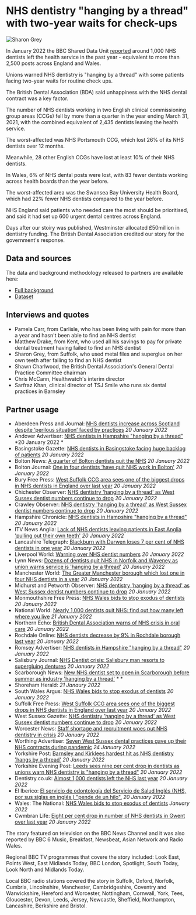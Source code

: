 # NHS dentistry "hanging by a thread" with two-year waits for check-ups
![Sharon Grey](https://user-images.githubusercontent.com/74192940/151372157-0dcae5b1-1ffc-49a2-bd83-370a2b244761.jpg)

In January 2022 the BBC Shared Data Unit [reported](https://www.bbc.co.uk/news/uk-59874320) around 1,000 NHS dentists left the health service in the past year - equivalent to more than 2,500 posts across England and Wales.

Unions warned NHS dentistry is "hanging by a thread" with some patients facing two-year waits for routine check ups.

The British Dental Association (BDA) said unhappiness with the NHS dental contract was a key factor.

The number of NHS dentists working in two English clinical commissioning group areas (CCGs) fell by more than a quarter in the year ending March 31, 2021, with the combined equivalent of 2,435 dentists leaving the health service.

The worst-affected was NHS Portsmouth CCG, which lost 26% of its NHS dentists over 12 months.

Meanwhile, 28 other English CCGs have lost at least 10% of their NHS dentists. 

In Wales, 6% of NHS dental posts were lost, with 83 fewer dentists working across health boards than the year before.

The worst-affected area was the Swansea Bay University Health Board, which had 22% fewer NHS dentists compared to the year before.

NHS England said patients who needed care the most should be prioritised, and said it had set up 600 urgent dental centres across England.

Days after our stoiry was published, Westminster allocated £50million in dentistry funding. The British Dental Association credited our story for the government's response. 

## Data and sources

The data and background methodology released to partners are available here:
* [Full background](https://docs.google.com/document/d/1oRvgeBzV5R62RLBOVRwZnSo-NMinzJ_jJbtKwtLU_Fc/edit#)
* [Dataset](https://docs.google.com/spreadsheets/d/1V6B1FnZdeMZQZQ-oFhh2l_lbTnbAlBufCidPS5hBEvc/edit#gid=0)

## Interviews and quotes

* Pamela Carr, from Carlisle, who has been living with pain for more than a year and hasn't been able to find an NHS dentist
* Matthew Drake, from Kent, who used all his savings to pay for private dental treatment having failed to find an NHS dentist
* Sharon Grey, from Suffolk, who used metal files and superglue on her own teeth after failing to find an NHS dentist
* Shawn Charlwood, the British Dental Association's General Dental Practice Committee chairman
* Chris McCann, Healthwatch's interim director
* Sarfraz Khan, clinical director of TSJ Smile who runs six dental practices in Barnsley

## Partner usage

* Aberdeen Press and Journal: [NHS dentists increase across Scotland despite ‘perilous situation’ faced by practices](https://www.pressandjournal.co.uk/fp/lifestyle/health-and-wellbeing/3859095/nhs-dentists-increase-across-scotland-despite-perilous-situation-faced-by-practices/) *20 January 2022*
* Andover Advertiser: [NHS dentists in Hampshire "hanging by a thread"](https://www.andoveradvertiser.co.uk/news/19861285.nhs-dentists-hampshire-hanging-thread/) *20 January 2022 *
* Basingstoke Gazette: [NHS dentists in Basingstoke facing huge backlog of patients](https://www.basingstokegazette.co.uk/news/19862160.nhs-dentists-basingstoke-facing-huge-backlog-patients/) *20 January 2022*
* Bolton News: [A quarter of Bolton dentists quit the NHS](https://www.theboltonnews.co.uk/news/19859506.quarter-bolton-dentists-quit-nhs/#:~:text=A%20QUARTER%20of%20Bolton%20dentists%20have%20quit%20the%20NHS%20%E2%80%94%20potentially,second%20highest%20drop%20in%20England.) *20 January 2022*
* Bolton Journal: [One in four dentists ‘have quit NHS work in Bolton'](https://www.theboltonnews.co.uk/news/19544165.one-four-dentists-have-quit-nhs-work-bolton/) *20 January 2022*
* Bury Free Press: [West Suffolk CCG area sees one of the biggest drops in NHS dentists in England over last year](https://www.suffolknews.co.uk/bury-st-edmunds/news/suffolk-ccg-sees-third-highest-drop-in-nhs-dentists-across-e-9235604/) *20 January 2022*
* Chichester Observer: [NHS dentistry 'hanging by a thread' as West Sussex dentist numbers continue to drop](https://www.chichester.co.uk/health/nhs-dentistry-hanging-by-a-thread-as-west-sussex-dentist-numbers-continue-to-drop-3534222) *20 January 2022*
* Crawley Observer: [NHS dentistry 'hanging by a thread' as West Sussex dentist numbers continue to drop](https://www.crawleyobserver.co.uk/health/nhs-dentistry-hanging-by-a-thread-as-west-sussex-dentist-numbers-continue-to-drop-3534222) *20 January 2022*
* Hampshire Chronicle: [NHS dentists in Hampshire "hanging by a thread"](https://www.hampshirechronicle.co.uk/news/19861285.nhs-dentists-hampshire-hanging-thread/) *20 January 2022*
* ITV News Anglia: [Lack of NHS dentists leaving patients in East Anglia 'pulling out their own teeth'](https://www.itv.com/news/anglia/2022-01-20/people-are-pulling-their-own-teeth-out-the-town-without-an-nhs-dentist) *20 January 2022*
* Lancashire Telegraph: [Blackburn with Darwen loses 7 per cent of NHS dentists in one year](https://www.lancashiretelegraph.co.uk/news/19859789.blackburn-darwen-loses-7-per-cent-nhs-dentists-one-year/) *20 January 2022*
* Liverpool World: [Warning over NHS dentist numbers](https://t.co/e3L9fk91pt) *20 January 2022*
* Lynn News: [Dozens of dentists quit NHS in Norfolk and Waveney as union warns service is 'hanging by a thread'](https://www.lynnnews.co.uk/news/dozens-of-dentists-quit-nhs-in-our-region-as-union-warns-ser-9235969/) *20 January 2022*
* Manchester World: [The Greater Manchester borough which lost one in four NHS dentists in a year](https://www.manchesterworld.uk/news/the-greater-manchester-borough-which-lost-one-in-four-nhs-dentists-in-a-year-3533886) *20 January 2022*
* Midhurst and Petworth Observer: [NHS dentistry 'hanging by a thread' as West Sussex dentist numbers continue to drop](https://www.midhurstandpetworth.co.uk/health/nhs-dentistry-hanging-by-a-thread-as-west-sussex-dentist-numbers-continue-to-drop-3534222) *20 January 2022*
* Monmouthshire Free Press: [NHS Wales bids to stop exodus of dentists](https://www.freepressseries.co.uk/news/19859638.nhs-wales-bids-stop-exodus-dentists/) *20 January 2022*
* National World: [Nearly 1,000 dentists quit NHS: find out how many left where you live](https://www.nationalworld.com/news/uk/nhs-dentistry-hanging-by-a-thread-after-nearly-1000-dentists-quit-service-3536350) *21 January 2022*
* Northern Echo: [British Dental Association warns of NHS crisis in oral care](https://www.thenorthernecho.co.uk/news/19860259.british-dental-association-warns-nhs-crisis-oral-care/) *20 January 2022*
* Rochdale Online: [NHS dentists decrease by 9% in Rochdale borough last year](https://www.rochdaleonline.co.uk/news-features/2/news-headlines/144548/nhs-dentists-decrease-by-9pc-in-rochdale-borough-last-year) *20 January 2022*
* Romsey Advertiser: [NHS dentists in Hampshire "hanging by a thread"](https://www.romseyadvertiser.co.uk/news/19861285.nhs-dentists-hampshire-hanging-thread/) *20 January 2022*
* Salisbury Journal: [NHS Dentist crisis: Salisbury man resorts to supergluing dentures](https://www.salisburyjournal.co.uk/news/19860108.nhs-dentist-crisis-salisbury-man-resorts-supergluing-dentures/) *20 January 2022*
* Scarborough News: [New NHS dentist set to open in Scarborough before summer as industry 'hanging by a thread'](https://www.thescarboroughnews.co.uk/health/new-nhs-dentist-set-to-open-in-scarborough-before-summer-as-industry-hanging-by-a-thread-3536749) * *
* Shoreham Herald: []() *21 Janaury 2022*
* South Wales Argus: [NHS Wales bids to stop exodus of dentists](https://www.southwalesargus.co.uk/news/19858294.nhs-wales-bids-stop-exodus-dentists/) *20 January 2022*
* Suffolk Free Press: [West Suffolk CCG area sees one of the biggest drops in NHS dentists in England over last year](https://www.suffolknews.co.uk/bury-st-edmunds/news/suffolk-ccg-sees-third-highest-drop-in-nhs-dentists-across-e-9235604/) *20 January 2022*
* West Sussex Gazette: [NHS dentistry 'hanging by a thread' as West Sussex dentist numbers continue to drop](https://www.westsussextoday.co.uk/health/nhs-dentistry-hanging-by-a-thread-as-west-sussex-dentist-numbers-continue-to-drop-3534222) *20 January 2022*
* Worcester News: [Staff shortage and recruitment woes put NHS dentistry in crisis](https://www.worcesternews.co.uk/news/19859568.staff-shortage-recruitment-woes-put-nhs-dentistry-crisis/) *20 January 2022*
* Worthing Advertiser: [Seven West Sussex dental practices gave up their NHS contracts during pandemic](https://www.worthingherald.co.uk/health/seven-west-sussex-dental-practices-gave-up-their-nhs-contracts-during-pandemic-3539600) *24 January 2022*
* Yorkshire Post: [Barnsley and Kirklees hardest hit as NHS dentistry 'hangs by a thread'](https://www.yorkshirepost.co.uk/news/politics/barnsley-and-kirklees-hardest-hit-as-nhs-dentistry-hangs-by-a-thread-3534311) *20 January 2022*
* Yorkshire Evening Post: [Leeds sees nine per cent drop in dentists as unions warn NHS dentistry is "hanging by a thread"](https://www.yorkshireeveningpost.co.uk/health/leeds-sees-nine-per-cent-drop-in-dentists-as-unions-warn-nhs-dentistry-is-hanging-by-a-thread-3534296) *20 January 2022*
* Dentistry.co.uk: [Almost 1,000 dentists left the NHS last year](https://dentistry.co.uk/2022/01/20/almost-1000-dentists-left-the-nhs-last-year/) *20 January 2022*
* El Iberico: [El servicio de odontología del Servicio de Salud Inglés (NHS, por sus siglas en inglés ) "pende de un hilo".](https://www.eliberico.com/por-que-no-hay-dentistas-inglaterra/) *20 January 2022*
* Wales: The National: [NHS Wales bids to stop exodus of dentists](https://www.thenational.wales/news/19859183.nhs-wales-bids-stop-exodus-dentists/) *January 2022*
* Cwmbran Life: [Eight per cent drop in number of NHS dentists in Gwent over last year](https://www.cwmbranlife.co.uk/eight-per-cent-drop-in-number-of-nhs-dentists-in-gwent-over-last-year/) *20 January 2022*

The story featured on television on the BBC News Channel and it was also reported by BBC 6 Music, Breakfast, Newsbeat, Asian Network and Radio Wales.

Regional BBC TV programmes that covere the story included: Look East, Points West, East Midlands Today, BBC London, Spotlight, South Today, Look North and Midlands Today.

Local BBC radio stations covered the story in Suffolk, Oxford, Norfolk, Cumbria, Lincolnshire, Manchester, Cambridgeshire, Coventry and Warwickshire, Hereford and Worcester, Nottingham, Cornwall, York, Tees, Gloucester, Devon, Leeds, Jersey, Newcastle, Sheffield, Northampton, Lancashire, Berkshire and Bristol.
